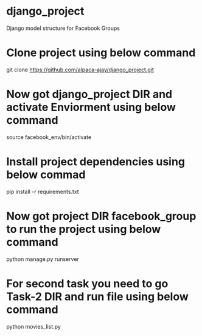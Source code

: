 # django_project
Django model structure for Facebook Groups 

# Clone project using below command
git clone https://github.com/alpaca-ajay/django_project.git

# Now got django_project DIR and activate Enviorment using below command
source facebook_env/bin/activate

# Install project dependencies using below commad
pip install -r requirements.txt

# Now got project DIR facebook_group to run the project using below command
python manage.py runserver

# For second task you need to go Task-2 DIR and run file using below command
python movies_list.py

